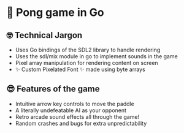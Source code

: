 # 🏓 Pong game in Go
## 🤓 Technical Jargon
* Uses Go bindings of the SDL2 library to handle rendering
* Uses the sdl/mix module in go to implement sounds in the game
* Pixel array manipulation for rendering content on screen
* ✨ Custom Pixelated Font ✨ made using byte arrays

## 😎 Features of the game
* Intuitive arrow key controls to move the paddle
* A literally undefeatable AI as your opponent
* Retro arcade sound effects all through the game!
* Random crashes and bugs for extra unpredictability
